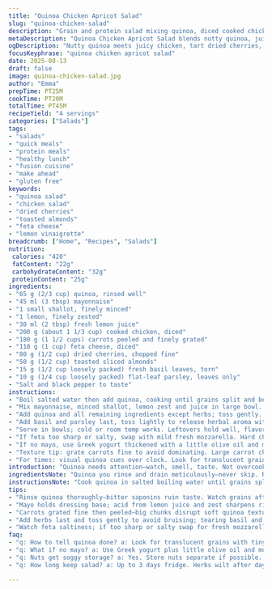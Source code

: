 ```yaml
---
title: "Quinoa Chicken Apricot Salad"
slug: "quinoa-chicken-salad"
description: "Grain and protein salad mixing quinoa, diced cooked chicken, dried apricots, and crunchy nuts with fresh herbs. Visual cues dictate doneness of quinoa; lemon juice and zest brighten flavors while mayo binds ingredients. Swaps dried apricots for dried cherries and gouda for feta add tang and creaminess variation. Pacanes substituted with toasted sliced almonds for crunch contrast. Rough chopping herbs releases aroma, essential for flavor lift. Cold quinoa rinsing stops cooking and firms grains. Flavor balance adjusted on final mix. Textures range from soft quinoa to nutty crunch and juicy dried fruit pieces. Salt and pepper essential for background enhancement. Salad serves well cold as quick lunch or dinner protein boost."
metaDescription: "Quinoa Chicken Apricot Salad blends nutty quinoa, juicy chicken, tart dried cherries, creamy feta, toasted almonds, fresh herbs, and zesty lemon for textured bites."
ogDescription: "Nutty quinoa meets juicy chicken, tart dried cherries, creamy feta, toasted almonds, and fresh lemony herbs. Layered textures, bright bites, cold or room temp."
focusKeyphrase: "quinoa chicken apricot salad"
date: 2025-08-13
draft: false
image: quinoa-chicken-salad.jpg
author: "Emma"
prepTime: PT25M
cookTime: PT20M
totalTime: PT45M
recipeYield: "4 servings"
categories: ["Salads"]
tags:
- "salads"
- "quick meals"
- "protein meals"
- "healthy lunch"
- "fusion cuisine"
- "make ahead"
- "gluten free"
keywords:
- "quinoa salad"
- "chicken salad"
- "dried cherries"
- "toasted almonds"
- "feta cheese"
- "lemon vinaigrette"
breadcrumb: ["Home", "Recipes", "Salads"]
nutrition: 
 calories: "420"
 fatContent: "22g"
 carbohydrateContent: "32g"
 proteinContent: "25g"
ingredients:
- "65 g (2/3 cup) quinoa, rinsed well"
- "45 ml (3 tbsp) mayonnaise"
- "1 small shallot, finely minced"
- "1 lemon, finely zested"
- "30 ml (2 tbsp) fresh lemon juice"
- "200 g (about 1 1/3 cup) cooked chicken, diced"
- "180 g (1 1/2 cups) carrots peeled and finely grated"
- "110 g (1 cup) feta cheese, diced"
- "80 g (1/2 cup) dried cherries, chopped fine"
- "50 g (1/2 cup) toasted sliced almonds"
- "15 g (1/2 cup loosely packed) fresh basil leaves, torn"
- "10 g (1/4 cup loosely packed) flat-leaf parsley, leaves only"
- "Salt and black pepper to taste"
instructions:
- "Boil salted water then add quinoa, cooking until grains split and become translucent but still firm when bitten — about 20 minutes, watch closely. Drain well, rinse under cold water until grains no longer steam, shake dry gently. This stops overcooking; quinoa grains stay separated, not mushy."
- "Mix mayonnaise, minced shallot, lemon zest and juice in large bowl. Season with salt, pepper. The acidity from lemon cuts through mayo’s richness, creating bright dressing base."
- "Add quinoa and all remaining ingredients except herbs; toss gently. You want even distribution, not a paste. Taste now for salt and pepper; dried cherries add sweetness needing balance."
- "Add basil and parsley last, toss lightly to release herbal aroma without bruising leaves. Herbs provide green freshness and contrast sweet nuts and fruit."
- "Serve in bowls; cold or room temp works. Leftovers hold well, flavors meld over time but nuts soften, so add fresh nuts for garnish if storing."
- "If feta too sharp or salty, swap with mild fresh mozzarella. Hard cheese like gouda makes salad richer but feta's tang bounces off lemon. For nuts, toasted walnuts also work but watch for bitterness if burnt."
- "If no mayo, use Greek yogurt thickened with a little olive oil and mustard for tangy alternative. Texture changes but flavor stays balanced."
- "Texture tip: grate carrots fine to avoid dominating. Large carrot chunks compete with delicate quinoa instead of complementing."
- "For times: visual quinoa cues over clock. Look for translucent grains and tiny spirals separating; if mushy, you’ve lost texture."
introduction: "Quinoa needs attention—watch, smell, taste. Not overcooked but tender enough. Slightly nutty with popping grain texture. Chicken diced small, juicy bits amid sweet dried cherries swapping apricots. Mayonnaise anchors everything, lemon juice sharpens. Basil and parsley torn just right, not shredded into oblivion—vibrant scent suffuses bowl. Layer in textures; creamy cheese, crunchy toasted almonds replacing pacanes for punchier bite. Carrots grated fine, never coarse—word to the wise. You’ll know when salad ready by feel; grains separate, not sticky. Toss and taste, adjust salt or pepper on last pass. Rest in fridge to chill and meld. I tweak citrus amount, often more zest than juice for pop. No mayo? Greek yogurt hints just fine, lighter on tongue. Serve cold or room temp—keeps well but nuts lose crunch over time. Personal hack—add a splash of olive oil if too dry. Perfect lunch or light dinner, no fuss but big results. Learned patience with quinoa texture; rush and it’s gummy. Let chill and flavors settle, a pleasant tang lingers on the tongue."
ingredientsNote: "Quinoa you rinse and drain meticulously—never skip. Rinsing removes bitter saponins, crucial for clean flavor. Swap dried apricots for dried cherries for tart sweetness contrasting creamy feta instead of gouda’s dense melt. Nuts should always be toasted fresh, almonds here for crisp texture plus nutty aroma. Beware buying pre-toasted nuts; check freshness to avoid rancid taste—smell first. Basil and parsley chosen fresh, not wilted—herbs lose punch when old. Mayonnaise binds while the acid from lemon balances fat. Adjust lemon diligently; too much overwhelms, too little flattens flavor. Carrots peeled and finely grated give subtle sweetness without fiber chunk. Chicken cooked previously, cold leftover rotisserie works great—quick, no dry bits. Salt added throughout but conservative—you can always add later. Pepper freshly ground packs more aroma; pre-ground is dead in flavor."
instructionsNote: "Cook quinoa in salted boiling water until grains split with visible tiny 'tails'; roughly 20 minutes but do spot checks. Drain and rinse under cold water to halt cooking and firm texture—avoid mush by careful timing. Dressing made first—mayo, shallot, lemon zest, and juice meld flavor well; don’t skip zest as it adds essential citrus oils. Combine base ingredients before adding delicate herbs to preserve color and fragrance. Toss lightly but thoroughly so quinoa coats with dressing and ingredients dispersed evenly. Final taste test crucial; dried fruit can differ in sweetness so tweak salt and pepper as needed. Serve cold or at room temperature, leftovers improve as flavors meld yet nuts soften—add fresh nuts atop if stored. For efficiency, prep nuts and herbs while quinoa cooks. Always check texture when cooking grains, visual and tactile cues trump timers—a little grain resistance rather than soft mush is the goal. This method avoids soggy salads caused by overcooked quinoa. Mayonnaise gives creaminess but substitutes with thick yogurt work well if lighter touch needed. Presentation is rustic; torn herbs not finely chopped to keep rustic feel and punch aroma each bite."
tips:
- "Rinse quinoa thoroughly—bitter saponins ruin taste. Watch grains after adding to boiling salted water; split grains with tiny spirals tell doneness, not timer. Rinse quinoa cold immediately stops cooking and firms grains; no mush, distinct chew remains."
- "Mayo holds dressing base; acid from lemon juice and zest sharpens richness. If no mayo, Greek yogurt thickened with olive oil and mustard okay but texture shifts; flavor still balanced, just lighter. Don’t skip zest—it adds essential oils you miss if omitted."
- "Carrots grated fine then peeled—big chunks disrupt soft quinoa texture. Texture contrast key; too chunky battens down delicate grains and herbs. Toast almonds fresh before tossing—pre-toasted often stale or rancid. Smell nuts before use; rancid taste ruins balance fast."
- "Add herbs last and toss gently to avoid bruising; tearing basil and parsley releases aroma without turning leaves soggy or dull. Dried cherries swapped for apricots add tart brightness; sweetness varies batch to batch, taste for salt adjustment often needed."
- "Watch feta saltiness; if too sharp or salty swap for fresh mozzarella. Gouda richer, heavier; if using, reduce lemon juice slightly to avoid clashing. Leftovers lose nut crunch; add fresh almonds before serving cold next day."
faq:
- "q: How to tell quinoa done? a: Look for translucent grains with tiny curled tails. Texture firm but bite through; not mushy. Rinse cold stops cooking, grains separate, no sticky mess. Timers lie. Watch closely."
- "q: What if no mayo? a: Use Greek yogurt plus little olive oil and mustard. Thicker, tang differs but keeps dressing creamy. Skip zest only if desperate; zest oils important. Texture changes but flavor stable."
- "q: Nuts get soggy storage? a: Yes. Store nuts separate if possible. If mixed, add fresh toasted nuts before serving to regain crunch. Toast a few extra almonds at prep to drop on leftovers. Saves salad from dull texture."
- "q: How long keep salad? a: Up to 3 days fridge. Herbs wilt after day one but still flavor. Nuts soften. Chicken safe in fridge that long too. Cool well and cover. Room temp okay short term, but chill best."

---
```

